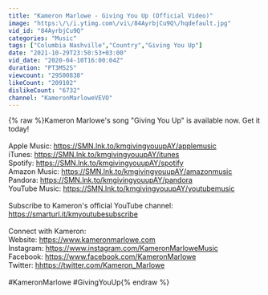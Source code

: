 ```yaml
---
title: "Kameron Marlowe - Giving You Up (Official Video)"
image: "https:\/\/i.ytimg.com\/vi\/84AyrbjCu9Q\/hqdefault.jpg"
vid_id: "84AyrbjCu9Q"
categories: "Music"
tags: ["Columbia Nashville","Country","Giving You Up"]
date: "2021-10-29T23:50:53+03:00"
vid_date: "2020-04-10T16:00:04Z"
duration: "PT3M52S"
viewcount: "29500838"
likeCount: "209102"
dislikeCount: "6732"
channel: "KameronMarloweVEVO"
---
```

{% raw %}Kameron Marlowe's song &quot;Giving You Up&quot; is available now. Get it today!<br /> <br />Apple Music: <a rel="nofollow" target="blank" href="https://SMN.lnk.to/kmgivingyouupAY/applemusic">https://SMN.lnk.to/kmgivingyouupAY/applemusic</a><br />iTunes: <a rel="nofollow" target="blank" href="https://SMN.lnk.to/kmgivingyouupAY/itunes">https://SMN.lnk.to/kmgivingyouupAY/itunes</a><br />Spotify: <a rel="nofollow" target="blank" href="https://SMN.lnk.to/kmgivingyouupAY/spotify">https://SMN.lnk.to/kmgivingyouupAY/spotify</a><br />Amazon Music: <a rel="nofollow" target="blank" href="https://SMN.lnk.to/kmgivingyouupAY/amazonmusic">https://SMN.lnk.to/kmgivingyouupAY/amazonmusic</a><br />Pandora: <a rel="nofollow" target="blank" href="https://SMN.lnk.to/kmgivingyouupAY/pandora">https://SMN.lnk.to/kmgivingyouupAY/pandora</a><br />YouTube Music: <a rel="nofollow" target="blank" href="https://SMN.lnk.to/kmgivingyouupAY/youtubemusic">https://SMN.lnk.to/kmgivingyouupAY/youtubemusic</a><br />  <br />Subscribe to Kameron's official YouTube channel: <a rel="nofollow" target="blank" href="https://smarturl.it/kmyoutubesubscribe">https://smarturl.it/kmyoutubesubscribe</a><br />  <br />Connect with Kameron: <br />Website: <a rel="nofollow" target="blank" href="https://www.kameronmarlowe.com">https://www.kameronmarlowe.com</a> <br />Instagram: <a rel="nofollow" target="blank" href="https://www.instagram.com/KameronMarloweMusic">https://www.instagram.com/KameronMarloweMusic</a><br />Facebook: <a rel="nofollow" target="blank" href="https://www.facebook.com/KameronMarlowe">https://www.facebook.com/KameronMarlowe</a><br />Twitter: <a rel="nofollow" target="blank" href="hhttps://twitter.com/Kameron_Marlowe">hhttps://twitter.com/Kameron_Marlowe</a><br /><br />#KameronMarlowe #GivingYouUp{% endraw %}
